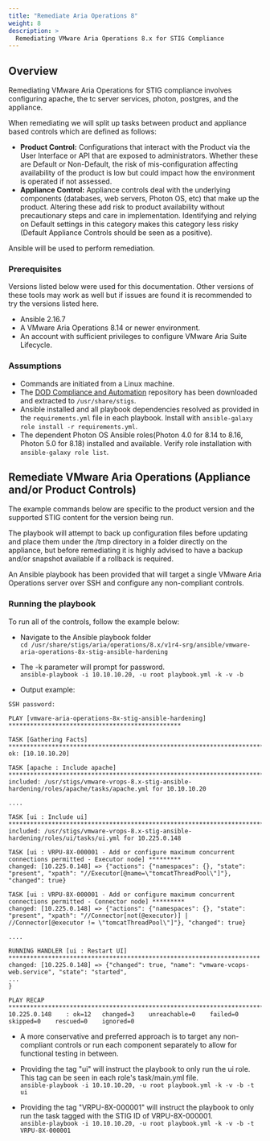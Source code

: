 ```yaml
---
title: "Remediate Aria Operations 8"
weight: 8
description: >
  Remediating VMware Aria Operations 8.x for STIG Compliance
---
```

## Overview
Remediating VMware Aria Operations for STIG compliance involves configuring apache, the tc server services, photon, postgres, and the appliance.

When remediating we will split up tasks between product and appliance based controls which are defined as follows:
* **Product Control:** Configurations that interact with the Product via the User Interface or API that are exposed to administrators. Whether these are Default or Non-Default, the risk of mis-configuration affecting availability of the product is low but could impact how the environment is operated if not assessed.
* **Appliance Control:** Appliance controls deal with the underlying components (databases, web servers, Photon OS, etc) that make up the product. Altering these add risk to product availability without precautionary steps and care in implementation. Identifying and relying on Default settings in this category makes this category less risky (Default Appliance Controls should be seen as a positive).

Ansible will be used to perform remediation.

### Prerequisites
Versions listed below were used for this documentation. Other versions of these tools may work as well but if issues are found it is recommended to try the versions listed here.  

* Ansible 2.16.7
* A VMware Aria Operations 8.14 or newer environment.
* An account with sufficient privileges to configure VMware Aria Suite Lifecycle.

### Assumptions
* Commands are initiated from a Linux machine.
* The [DOD Compliance and Automation](https://github.com/vmware/dod-compliance-and-automation) repository has been downloaded and extracted to `/usr/share/stigs`.
* Ansible installed and all playbook dependencies resolved as provided in the `requirements.yml` file in each playbook. Install with `ansible-galaxy role install -r requirements.yml`.
* The dependent Photon OS Ansible roles(Photon 4.0 for 8.14 to 8.16, Photon 5.0 for 8.18) installed and available. Verify role installation with `ansible-galaxy role list`.

## Remediate VMware Aria Operations (Appliance and/or Product Controls)

The example commands below are specific to the product version and the supported STIG content for the version being run.



The playbook will attempt to back up configuration files before updating and place them under the /tmp directory in a folder directly on the appliance, but before remediating it is highly advised to have a backup and/or snapshot available if a rollback is required.


An Ansible playbook has been provided that will target a single VMware Aria Operations server over SSH and configure any non-compliant controls.  

### Running the playbook
To run all of the controls, follow the example below:
* Navigate to the Ansible playbook folder  
`cd /usr/share/stigs/aria/operations/8.x/v1r4-srg/ansible/vmware-aria-operations-8x-stig-ansible-hardening`

* The -k parameter will prompt for password.  
`ansible-playbook -i 10.10.10.20, -u root playbook.yml -k -v -b`

* Output example:  
```
SSH password:

PLAY [vmware-aria-operations-8x-stig-ansible-hardening] ************************************************

TASK [Gathering Facts] *********************************************************************************
ok: [10.10.10.20]

TASK [apache : Include apache] *************************************************************************
included: /usr/stigs/vmware-vrops-8.x-stig-ansible-hardening/roles/apache/tasks/apache.yml for 10.10.10.20

....

TASK [ui : Include ui] *********************************************************************************
included: /usr/stigs/vmware-vrops-8.x-stig-ansible-hardening/roles/ui/tasks/ui.yml for 10.225.0.148

TASK [ui : VRPU-8X-000001 - Add or configure maximum concurrent connections permitted - Executor node] *********
changed: [10.225.0.148] => {"actions": {"namespaces": {}, "state": "present", "xpath": "//Executor[@name=\"tomcatThreadPool\"]"}, "changed": true}

TASK [ui : VRPU-8X-000001 - Add or configure maximum concurrent connections permitted - Connector node] *********
changed: [10.225.0.148] => {"actions": {"namespaces": {}, "state": "present", "xpath": "//Connector[not(@executor)] | //Connector[@executor != \"tomcatThreadPool\"]"}, "changed": true}

....

RUNNING HANDLER [ui : Restart UI] **********************************************************************
changed: [10.225.0.148] => {"changed": true, "name": "vmware-vcops-web.service", "state": "started", 
...
}

PLAY RECAP *********************************************************************************************
10.225.0.148    : ok=12   changed=3    unreachable=0    failed=0    skipped=0    rescued=0    ignored=0
```

* A more conservative and preferred approach is to target any non-compliant controls or run each component separately to allow for functional testing in between.
* Providing the tag "ui" will instruct the playbook to only run the ui role. This tag can be seen in each role's task/main.yml file.  
`ansible-playbook -i 10.10.10.20, -u root playbook.yml -k -v -b -t ui`

* Providing the tag "VRPU-8X-000001" will instruct the playbook to only run the task tagged with the STIG ID of VRPU-8X-000001.  
`ansible-playbook -i 10.10.10.20, -u root playbook.yml -k -v -b -t VRPU-8X-000001`
